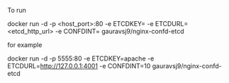 To run

docker run -d -p <host_port>:80 -e ETCDKEY=<etcd-key> -e ETCDURL=<etcd_http_url> -e CONFDINT=<interval in secs> gauravsj9/nginx-confd-etcd

for example

docker run -d -p 5555:80 -e ETCDKEY=apache -e ETCDURL=http://127.0.0.1:4001 -e CONFDINT=10 gauravsj9/nginx-confd-etcd
